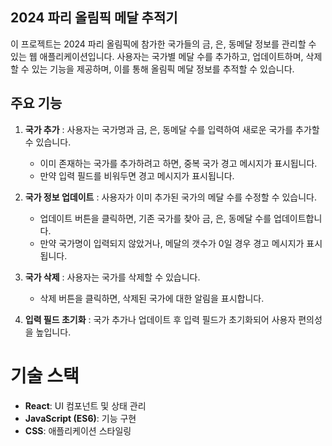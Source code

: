 ## 2024 파리 올림픽 메달 추적기

이 프로젝트는 2024 파리 올림픽에 참가한 국가들의 금, 은, 동메달 정보를 관리할 수 있는 웹 애플리케이션입니다. 사용자는 국가별 메달 수를 추가하고, 업데이트하며, 삭제할 수 있는 기능을 제공하며, 이를 통해 올림픽 메달 정보를 추적할 수 있습니다.

## 주요 기능

1. **국가 추가** : 사용자는 국가명과 금, 은, 동메달 수를 입력하여 새로운 국가를 추가할 수 있습니다.

    - 이미 존재하는 국가를 추가하려고 하면, 중복 국가 경고 메시지가 표시됩니다.
    - 만약 입력 필드를 비워두면 경고 메시지가 표시됩니다.

2. **국가 정보 업데이트** : 사용자가 이미 추가된 국가의 메달 수를 수정할 수 있습니다.

    - 업데이트 버튼을 클릭하면, 기존 국가를 찾아 금, 은, 동메달 수를 업데이트합니다.
    - 만약 국가명이 입력되지 않았거나, 메달의 갯수가 0일 경우 경고 메시지가 표시됩니다.

3. **국가 삭제** : 사용자는 국가를 삭제할 수 있습니다.

    - 삭제 버튼을 클릭하면, 삭제된 국가에 대한 알림을 표시합니다.

4. **입력 필드 초기화** : 국가 추가나 업데이트 후 입력 필드가 초기화되어 사용자 편의성을 높입니다.

# 기술 스택

-   **React**: UI 컴포넌트 및 상태 관리
-   **JavaScript (ES6)**: 기능 구현
-   **CSS**: 애플리케이션 스타일링
